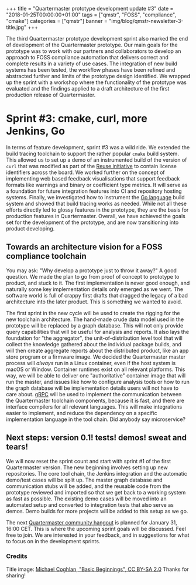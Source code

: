 +++
title = "Quartermaster prototype development update #3"
date = "2018-01-25T00:00:00+01:00"
tags = ["qmstr", "FOSS", "compliance", "cmake"]
categories = ["qmstr"]
banner = "img/blog/qmstr-newsletter-3-title.jpg"
+++

The third Quartermaster prototype development sprint also marked the
end of development of the Quartermaster prototype. Our main goals for
the prototype was to work with our partners and collaborators to
develop an approach to FOSS compliance automation that delivers
correct and complete results in a variety of use cases. The
integration of new build systems has been tested, the workflow phases
have been refined and abstracted further and limits of the prototype
design identified. We wrapped up the sprint with a workshop where the
functionality of the prototype was evaluated and the findings applied
to a draft architecture of the first production release of
Quartermaster.

# Sprint #3: cmake, curl, more Jenkins, Go

In terms of feature development, sprint #3 was a wild ride. We
extended the build tracing toolchain to support the rather popular
`cmake` build system. This allowed us to set up a demo of an
instrumented build of the version of `curl` that was modified as part
of the [Reuse initiative](https://reuse.software) to contain license
identifiers across the board. We worked further on the concept of
implementing web based feedback visualisations that support feedback
formats like warnings and binary or coefficient type metrics. It
will serve as a foundation for future integration features into CI and
repository hosting systems. Finally, we investigated how to instrument
the [Go language](https://golang.org) build system and showed that
build tracing works as needed. While not all these efforts directly
led to glossy features in the prototype, they are the basis for
production features in Quartermaster. Overall, we have achieved the
goals set for the development of the prototype, and are now
transitioning into product developing.

## Towards an architecture vision for a FOSS compliance toolchain

You may ask: "Why develop a prototype just to throw it away?" A good
question. We made the plan to go from proof of concept to prototype to
product, and stuck to it. The first implementation is never good
enough, and naturally some key implementation details only emerged as
we went. The software world is full of crappy first drafts that
dragged the legacy of a bad architecture into the later product. This
is something we wanted to avoid.

The first sprint in the new cycle will be used to create the rigging
for the new toolchain architecture. The hand-made crude data model
used in the prototype will be replaced by a graph database. This will
not only provide query capabilities that will be useful for analysis
and reports. It also lays the foundation for "the aggregator", the
unit-of-distribution level tool that will collect the knowledge
gathered about the individual package builds, and will then create
aggregate reports about the distributed product, like an app store
program or a firmware image. We decided the Quartermaster master
process will _always_ run in a Linux container, even if the host
system is macOS or Window. Container runtimes exist on all relevant
platforms. This way, we will be able to deliver one "authoritative"
container image that will run the master, and issues like how to
configure analysis tools or how to run the graph database will be
implementation details users will not have to care
about. [gRPC](https://grpc.io) will be used to implement the
communication between the Quartermaster toolchain components, because
it is fast, and there are interface compilers for all relevant
languages. This will make integrations easier to implement, and reduce
the dependency on a specific implementation language in the tool
chain. Did anybody say microservice?

## Next steps: version 0.1! tests! demos! sweat and tears!

We will now reset the sprint count and start with sprint #1 of the
first Quartermaster version. The new beginning involves setting up new
repositories. The core tool chain, the Jenkins integration and the
automatic demo/test cases will be split up. The master graph database
and communication stubs will be added, and the reusable code from the
prototype reviewed and imported so that we get back to a working
system as fast as possible. The existing demo cases will be moved into
an automated setup and converted to integration tests that also serve
as demos. Demo builds for more projects will be added to this setup as
we go.

The next [Quartermaster community
hangout](https://meet.google.com/mdq-dkcv-pef) is planned for January 31,
16:00 CET. This is where the upcoming sprint goals will be
discussed. Feel free to join. We are interested in your feedback, and
in suggestions for what to focus on in the development sprints.

### Credits
Title image: [Michael Coghlan, "Basic Beginnings", CC BY-SA 2.0](https://www.flickr.com/photos/mikecogh/11593820664) Thanks for sharing!

